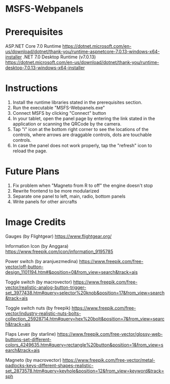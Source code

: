 # MSFS-Webpanels



Prerequisites
=============
ASP.NET Core 7.0 Runtime
https://dotnet.microsoft.com/en-us/download/dotnet/thank-you/runtime-aspnetcore-7.0.13-windows-x64-installer
.NET 7.0 Desktop Runtime (v7.0.13)
https://dotnet.microsoft.com/en-us/download/dotnet/thank-you/runtime-desktop-7.0.13-windows-x64-installer

Instructions
============
1. Install the runtime libraries stated in the prerequisites section.
2. Run the executable "MSFS-Webpanels.exe"
3. Connect MSFS by clicking "Connect" button
4. In your tablet, open the panel page by entering the link stated in the application or scanning the QRCode by the camera.
5. Tap "i" icon at the bottom right corner to see the locations of the controls, where arrows are draggable controls, dots are touchable controls.
6. In case the panel does not work properly, tap the "refresh" icon to reload the page.

Future Plans
============
1. Fix problem when "Magneto from R to off" the engine doesn't stop
2. Rewrite frontend to be more modularized
3. Separate one panel to left, main, radio, bottom panels
4. Write panels for other aircrafts

Image Credits
=============
Gauges (by Flightgear)
https://www.flightgear.org/

Information Icon (by Anggara)
https://www.freepik.com/icon/information_9195785 

Power switch (by aranjuezmedina)
https://www.freepik.com/free-vector/off-button-design_1101194.htm#&position=0&from_view=search&track=ais

Toggle switch (by macrovector)
https://www.freepik.com/free-vector/realistic-analog-button-trigger-set_3977438.htm#query=selector%20knob&position=17&from_view=search&track=ais

Toggle switch nuts (by freepik)
https://www.freepik.com/free-vector/industry-realistic-nuts-bolts-collection_25928714.htm#query=hex%20bolt&position=7&from_view=search&track=ais

Flaps Lever (by starline)
https://www.freepik.com/free-vector/glossy-web-buttons-set-different-colors_4249635.htm#query=rectangle%20button&position=1&from_view=search&track=ais

Magneto (by macrovector)
https://www.freepik.com/free-vector/metal-padlocks-keys-different-shapes-realistic-set_2873578.htm#query=keyhole&position=12&from_view=keyword&track=sph
